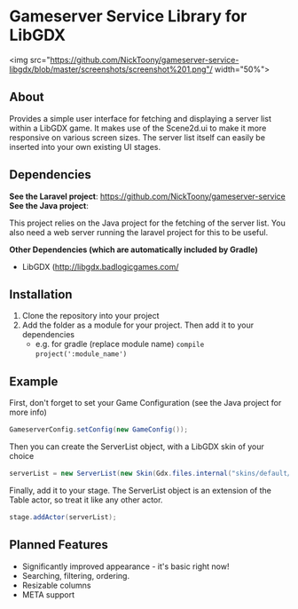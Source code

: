 Gameserver Service Library for LibGDX
===================

<img src="https://github.com/NickToony/gameserver-service-libgdx/blob/master/screenshots/screenshot%201.png"/ width="50%">

About
-----
Provides a simple user interface for fetching and displaying a server list within a LibGDX game. It makes use of the Scene2d.ui to make it more responsive on various screen sizes. The server list itself can easily be inserted into your own existing UI stages.

Dependencies
----

**See the Laravel project**: https://github.com/NickToony/gameserver-service
**See the Java project**:

This project relies on the Java project for the fetching of the server list. You also need a web server running the laravel project for this to be useful.

**Other Dependencies (which are automatically included by Gradle)**
- LibGDX (http://libgdx.badlogicgames.com/

Installation
------------
1. Clone the repository into your project
2. Add the folder as a module for your project. Then add it to your dependencies
    - e.g. for gradle (replace module name)
`compile project(':module_name')`

Example
------
First, don't forget to set your Game Configuration (see the Java project for more info)
```java
GameserverConfig.setConfig(new GameConfig());
```

Then you can create the ServerList object, with a LibGDX skin of your choice
```java
serverList = new ServerList(new Skin(Gdx.files.internal("skins/default/uiskin.json")));
```

Finally, add it to your stage. The ServerList object is an extension of the Table actor, so treat it like any other actor.
```java
stage.addActor(serverList);
```

Planned Features
---------------
- Significantly improved appearance - it's basic right now!
- Searching, filtering, ordering.
- Resizable columns
- META support

